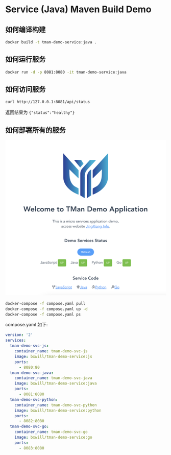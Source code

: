 # Service (Java) Maven Build Demo

## 如何编译构建

```bash
docker build -t tman-demo-service:java .
```

## 如何运行服务

```bash
docker run -d -p 8081:8080 -it tman-demo-service:java
```

## 如何访问服务

```bash
curl http://127.0.0.1:8081/api/status
```

返回结果为 `{"status":"healthy"}`


## 如何部署所有的服务

![screenshot](https://github.com/seoktaehyeon/tman-demo-service-js/raw/master/screenshot.png)

```bash
docker-compose -f compose.yaml pull
docker-compose -f compose.yaml up -d 
docker-compose -f compose.yaml ps
```

compose.yaml 如下:
```yaml
version: '2'
services:
  tman-demo-svc-js:
    container_name: tman-demo-svc-js
    image: bxwill/tman-demo-service:js
    ports:
      - 8080:80
  tman-demo-svc-java:
    container_name: tman-demo-svc-java
    image: bxwill/tman-demo-service:java
    ports:
      - 8081:8080
  tman-demo-svc-python:
    container_name: tman-demo-svc-python
    image: bxwill/tman-demo-service:python
    ports:
      - 8082:8080
  tman-demo-svc-go:
    container_name: tman-demo-svc-go
    image: bxwill/tman-demo-service:go
    ports:
      - 8083:8080
```
